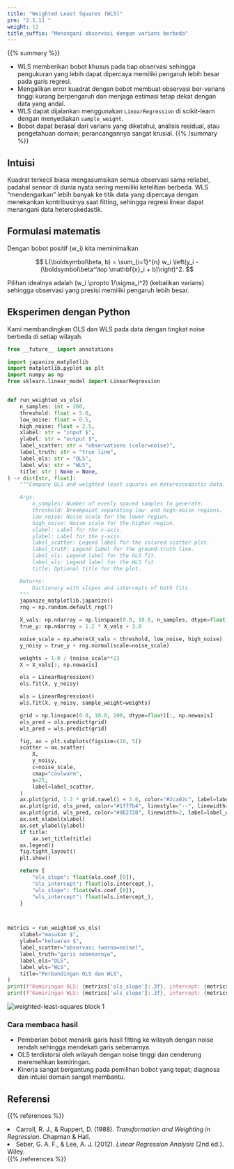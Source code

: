```yaml
---
title: "Weighted Least Squares (WLS)"
pre: "2.1.11 "
weight: 11
title_suffix: "Menangani observasi dengan varians berbeda"
---
```


{{% summary %}}
- WLS memberikan bobot khusus pada tiap observasi sehingga pengukuran yang lebih dapat dipercaya memiliki pengaruh lebih besar pada garis regresi.
- Mengalikan error kuadrat dengan bobot membuat observasi ber-varians tinggi kurang berpengaruh dan menjaga estimasi tetap dekat dengan data yang andal.
- WLS dapat dijalankan menggunakan `LinearRegression` di scikit-learn dengan menyediakan `sample_weight`.
- Bobot dapat berasal dari varians yang diketahui, analisis residual, atau pengetahuan domain; perancangannya sangat krusial.
{{% /summary %}}

## Intuisi
Kuadrat terkecil biasa mengasumsikan semua observasi sama reliabel, padahal sensor di dunia nyata sering memiliki ketelitian berbeda. WLS “mendengarkan” lebih banyak ke titik data yang dipercaya dengan menekankan kontribusinya saat fitting, sehingga regresi linear dapat menangani data heteroskedastik.

## Formulasi matematis
Dengan bobot positif \(w_i\) kita meminimalkan

$$
L(\boldsymbol\beta, b) = \sum_{i=1}^{n} w_i \left(y_i - (\boldsymbol\beta^\top \mathbf{x}_i + b)\right)^2.
$$

Pilihan idealnya adalah \(w_i \propto 1/\sigma_i^2\) (kebalikan varians) sehingga observasi yang presisi memiliki pengaruh lebih besar.

## Eksperimen dengan Python
Kami membandingkan OLS dan WLS pada data dengan tingkat noise berbeda di setiap wilayah.

```python
from __future__ import annotations

import japanize_matplotlib
import matplotlib.pyplot as plt
import numpy as np
from sklearn.linear_model import LinearRegression


def run_weighted_vs_ols(
    n_samples: int = 200,
    threshold: float = 5.0,
    low_noise: float = 0.5,
    high_noise: float = 2.5,
    xlabel: str = "input $",
    ylabel: str = "output $",
    label_scatter: str = "observations (color=noise)",
    label_truth: str = "true line",
    label_ols: str = "OLS",
    label_wls: str = "WLS",
    title: str | None = None,
) -> dict[str, float]:
    """Compare OLS and weighted least squares on heteroscedastic data.

    Args:
        n_samples: Number of evenly spaced samples to generate.
        threshold: Breakpoint separating low- and high-noise regions.
        low_noise: Noise scale for the lower region.
        high_noise: Noise scale for the higher region.
        xlabel: Label for the x-axis.
        ylabel: Label for the y-axis.
        label_scatter: Legend label for the colored scatter plot.
        label_truth: Legend label for the ground-truth line.
        label_ols: Legend label for the OLS fit.
        label_wls: Legend label for the WLS fit.
        title: Optional title for the plot.

    Returns:
        Dictionary with slopes and intercepts of both fits.
    """
    japanize_matplotlib.japanize()
    rng = np.random.default_rng(7)

    X_vals: np.ndarray = np.linspace(0.0, 10.0, n_samples, dtype=float)
    true_y: np.ndarray = 1.2 * X_vals + 3.0

    noise_scale = np.where(X_vals < threshold, low_noise, high_noise)
    y_noisy = true_y + rng.normal(scale=noise_scale)

    weights = 1.0 / (noise_scale**2)
    X = X_vals[:, np.newaxis]

    ols = LinearRegression()
    ols.fit(X, y_noisy)

    wls = LinearRegression()
    wls.fit(X, y_noisy, sample_weight=weights)

    grid = np.linspace(0.0, 10.0, 200, dtype=float)[:, np.newaxis]
    ols_pred = ols.predict(grid)
    wls_pred = wls.predict(grid)

    fig, ax = plt.subplots(figsize=(10, 5))
    scatter = ax.scatter(
        X,
        y_noisy,
        c=noise_scale,
        cmap="coolwarm",
        s=25,
        label=label_scatter,
    )
    ax.plot(grid, 1.2 * grid.ravel() + 3.0, color="#2ca02c", label=label_truth)
    ax.plot(grid, ols_pred, color="#1f77b4", linestyle="--", linewidth=2, label=label_ols)
    ax.plot(grid, wls_pred, color="#d62728", linewidth=2, label=label_wls)
    ax.set_xlabel(xlabel)
    ax.set_ylabel(ylabel)
    if title:
        ax.set_title(title)
    ax.legend()
    fig.tight_layout()
    plt.show()

    return {
        "ols_slope": float(ols.coef_[0]),
        "ols_intercept": float(ols.intercept_),
        "wls_slope": float(wls.coef_[0]),
        "wls_intercept": float(wls.intercept_),
    }



metrics = run_weighted_vs_ols(
    xlabel="masukan $",
    ylabel="keluaran $",
    label_scatter="observasi (warna=noise)",
    label_truth="garis sebenarnya",
    label_ols="OLS",
    label_wls="WLS",
    title="Perbandingan OLS dan WLS",
)
print(f"Kemiringan OLS: {metrics['ols_slope']:.3f}, intercept: {metrics['ols_intercept']:.3f}")
print(f"Kemiringan WLS: {metrics['wls_slope']:.3f}, intercept: {metrics['wls_intercept']:.3f}")

```

![weighted-least-squares block 1](/images/basic/regression/weighted-least-squares_block01_id.png)

### Cara membaca hasil
- Pemberian bobot menarik garis hasil fitting ke wilayah dengan noise rendah sehingga mendekati garis sebenarnya.
- OLS terdistorsi oleh wilayah dengan noise tinggi dan cenderung meremehkan kemiringan.
- Kinerja sangat bergantung pada pemilihan bobot yang tepat; diagnosa dan intuisi domain sangat membantu.

## Referensi
{{% references %}}
<li>Carroll, R. J., &amp; Ruppert, D. (1988). <i>Transformation and Weighting in Regression</i>. Chapman &amp; Hall.</li>
<li>Seber, G. A. F., &amp; Lee, A. J. (2012). <i>Linear Regression Analysis</i> (2nd ed.). Wiley.</li>
{{% /references %}}
